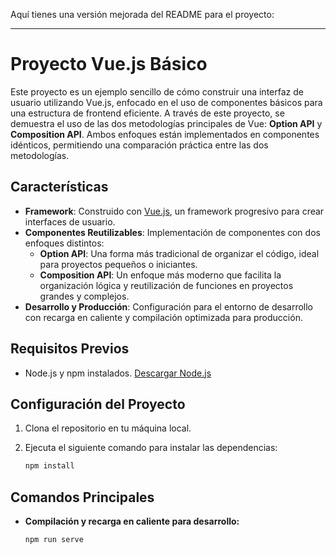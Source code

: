 Aquí tienes una versión mejorada del README para el proyecto:

---

# Proyecto Vue.js Básico

Este proyecto es un ejemplo sencillo de cómo construir una interfaz de usuario utilizando Vue.js, enfocado en el uso de componentes básicos para una estructura de frontend eficiente. A través de este proyecto, se demuestra el uso de las dos metodologías principales de Vue: **Option API** y **Composition API**. Ambos enfoques están implementados en componentes idénticos, permitiendo una comparación práctica entre las dos metodologías.

## Características

- **Framework**: Construido con [Vue.js](https://vuejs.org/), un framework progresivo para crear interfaces de usuario.
- **Componentes Reutilizables**: Implementación de componentes con dos enfoques distintos:
  - **Option API**: Una forma más tradicional de organizar el código, ideal para proyectos pequeños o iniciantes.
  - **Composition API**: Un enfoque más moderno que facilita la organización lógica y reutilización de funciones en proyectos grandes y complejos.
- **Desarrollo y Producción**: Configuración para el entorno de desarrollo con recarga en caliente y compilación optimizada para producción.

## Requisitos Previos

- Node.js y npm instalados. [Descargar Node.js](https://nodejs.org/)

## Configuración del Proyecto

1. Clona el repositorio en tu máquina local.
2. Ejecuta el siguiente comando para instalar las dependencias:

   ```bash
   npm install
   ```

## Comandos Principales

- **Compilación y recarga en caliente para desarrollo:**

   ```bash
   npm run serve
   ```
